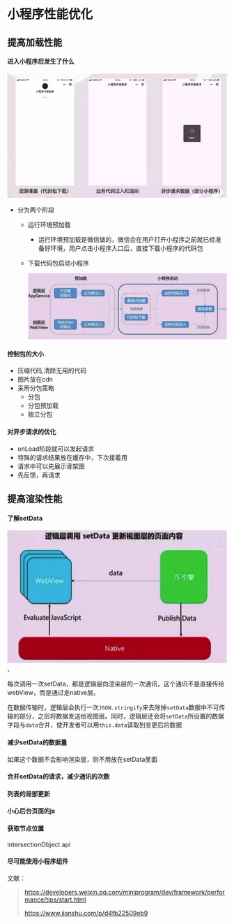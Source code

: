 # 小程序性能优化

## 提高加载性能

#### 进入小程序后发生了什么

![小程序性能优化](img\小程序性能优化01.webp)

- 分为两个阶段

  - 运行环境预加载

    - 运行环境预加载是微信做的，微信会在用户打开小程序之前就已经准备好环境，用户点击小程序入口后，直接下载小程序的代码包

  - 下载代码包启动小程序

    ![小程序性能优化02](img\小程序性能优化02.webp)

#### 控制包的大小

- 压缩代码,清除无用的代码
- 图片放在cdn
- 采用分包策略
  - 分包
  - 分包预加载
  - 独立分包

#### 对异步请求的优化

- onLoad阶段就可以发起请求
- 特殊的请求结果放在缓存中，下次接着用
- 请求中可以先展示骨架图
- 先反馈，再请求

## 提高渲染性能

#### 了解setData

![小程序性能优化03](img\小程序性能优化03.webp)、

每次调用一次setData，都是逻辑层向渲染层的一次通讯，这个通讯不是直接传给webView，而是通过走native层。

在数据传输时，逻辑层会执行一次`JSON.stringify`来去除掉`setData`数据中不可传输的部分，之后将数据发送给视图层。同时，逻辑层还会将`setData`所设置的数据字段与`data`合并，使开发者可以用`this.data`读取到变更后的数据

#### 减少setData的数据量

如果这个数据不会影响渲染层，则不用放在setData里面

#### 合并setData的请求，减少通讯的次数

#### 列表的局部更新

#### 小心后台页面的js

#### 获取节点位置

intersectionObject api

#### 尽可能使用小程序组件



文献：

> https://developers.weixin.qq.com/miniprogram/dev/framework/performance/tips/start.html
>
> https://www.jianshu.com/p/d4fb22509eb9